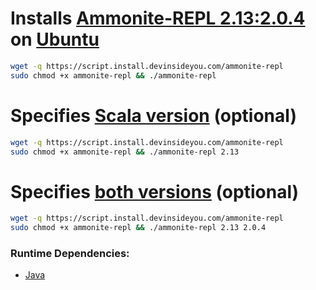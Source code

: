 # Installs [Ammonite-REPL 2.13:2.0.4](https://ammonite.io/#Ammonite-REPL) on [Ubuntu](https://www.ubuntu.com/)

```bash
wget -q https://script.install.devinsideyou.com/ammonite-repl
sudo chmod +x ammonite-repl && ./ammonite-repl
```

# Specifies [Scala version](https://github.com/lihaoyi/Ammonite/releases) (optional)

```bash
wget -q https://script.install.devinsideyou.com/ammonite-repl
sudo chmod +x ammonite-repl && ./ammonite-repl 2.13
```

# Specifies [both versions](https://github.com/lihaoyi/Ammonite/releases) (optional)

```bash
wget -q https://script.install.devinsideyou.com/ammonite-repl
sudo chmod +x ammonite-repl && ./ammonite-repl 2.13 2.0.4
```

### Runtime Dependencies:
* [Java](https://github.com/DevInsideYou/install-java)
